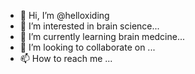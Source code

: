 - 👋 Hi, I’m @helloxiding
- 👀 I’m interested in brain science...
- 🌱 I’m currently learning brain medcine...
- 💞️ I’m looking to collaborate on ...
- 📫 How to reach me ...

<!---
helloxiding/helloxiding is a ✨ special ✨ repository because its `README.md` (this file) appears on your GitHub profile.
You can click the Preview link to take a look at your changes.
--->
